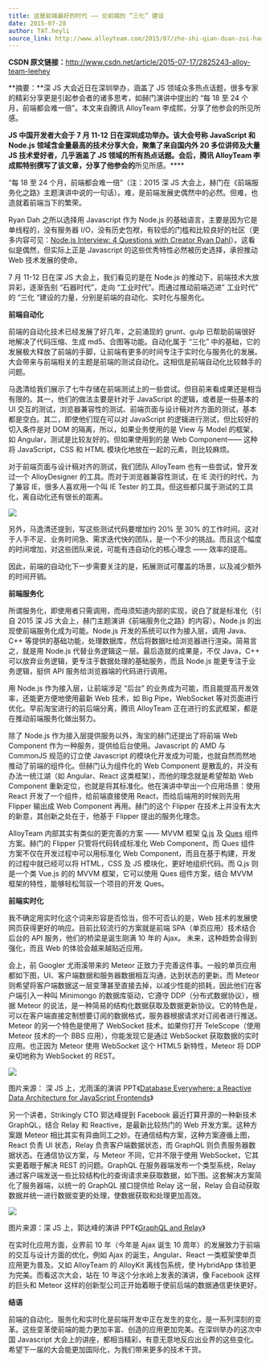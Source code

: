 ```yaml
---
title: 这是前端最好的时代 —— 论前端的 “三化” 建设
date: 2015-07-28
author: TAT.heyli
source_link: http://www.alloyteam.com/2015/07/zhe-shi-qian-duan-zui-hao-di-shi-dai-lun-qian-duan-di-san-hua-jian-she/
---
```


<!-- {% raw %} - for jekyll -->

**CSDN 原文链接：**<http://www.csdn.net/article/2015-07-17/2825243-alloy-team-leehey>

**摘要：**深 JS 大会近日在深圳举办，涵盖了 JS 领域众多热点话题，很多专家的精彩分享更是引起参会者的诸多思考，如赫门演讲中提出的 “每 18 至 24 个月，前端都会难一倍”。本文来自腾讯 AlloyTeam 李成熙，分享了他参会的所见所感。

**JS 中国开发者大会于 7 月 11-12 日在深圳成功举办。该大会号称 JavaScript 和 Node.js 领域含金量最高的技术分享大会，聚集了来自国内外 20 多位讲师及大量 JS 技术爱好者，几乎涵盖了 JS 领域的所有热点话题。会后，腾讯 AlloyTeam 李成熙特别撰写了该文章，分享了他参会的**所见所感。\*\*\*\*

“每 18 至 24 个月，前端都会难一倍”（注：2015 深 JS 大会上，赫门在《前端服务化之路》主题演讲中说的一句话）。难，是前端发展史偶然中的必然。但难，也造就着前端当下的繁荣。

Ryan Dah 之所以选择用 Javascript 作为 Node.js 的基础语言，主要是因为它是单线程的，没有服务器 I/O，没有历史包袱，有较低的门槛和比较良好的社区（更多内容可见：[Node.js Interview: 4 Questions with Creator Ryan Dahl](http://bostinno.streetwise.co/2011/01/31/node-js-interview-4-questions-with-creator-ryan-dahl/)）。这看似是偶然，但实际上正是 Javascript 的这些优秀特性必然被历史选择，承担推动 Web 技术发展的使命。

7 月 11-12 日在深 JS 大会上，我们看见的是在 Node.js 的推动下，前端技术大放异彩，逐渐告别 “石器时代”，走向 “工业时代”。而通过推动前端迈进” 工业时代” 的 “三化 “建设的力量，分别是前端的自动化、实时化与服务化。

**前端自动化**

前端的自动化技术已经发展了好几年，之前涌现的 grunt、gulp 已帮助前端很好地解决了代码压缩、生成 md5、合图等功能。自动化属于 “三化” 中的基础，它的发展极大释放了前端的手脚，让前端有更多的时间专注于实时化与服务化的发展。大会带来与前端相关的主题是前端的测试自动化。这相信是前端自动化比较棘手的问题。

马逸清给我们展示了七牛存储在前端测试上的一些尝试。但目前来看成果还是相当有限的。其一，他们的做法主要是针对于 JavaScript 的逻辑，或者是一些基本的 UI 交互的测试，浏览器兼容性的测试、前端页面与设计稿对齐方面的测试，基本都是空白。其二，即使他们现在可以对 JavaScript 的逻辑进行测试，但比较好的切入条件是对 DOM 的隔离，所以，如果业务使用的是 View 与 Model 的框架，如 Angular，测试是比较友好的。但如果使用到的是 Web Component—— 这种将 JavaScript，CSS 和 HTML 模块化地放在一起的元素，则比较麻烦。

对于前端页面与设计稿对齐的测试，我们团队 AlloyTeam 也有一些尝试，曾开发过一个 AlloyDesigner 的工具。而对于浏览器兼容性测试，在 IE 流行的时代，为了兼容 IE，很多人喜欢用一个叫 IE Tester 的工具。但这些都只属于测试的工具化，离自动化还有很长的距离。

![](http://top.oa.com/apis/imgcache.php/http://img.ptcms.csdn.net/article/201507/17/55a8b1f879b7e.jpg)

另外，马逸清还提到，写这些测试代码要增加约 20% 至 30% 的工作时间。这对于人手不足、业务时间急、需求迭代快的团队，是一个不少的挑战。而且这个幅度的时间增加，对这些团队来说，可能有违自动化的核心理念 —— 效率的提高。

因此，前端的自动化下一步需要关注的是，拓展测试可覆盖的场景，以及减少额外的时间开销。

**前端服务化**

所谓服务化，即使用者只需调用，而毋须知道内部的实现，说白了就是标准化（引自 2015 深 JS 大会上，赫门主题演讲《前端服务化之路》的内容）。Node.js 的出现使前端服务化成为可能。Node.js 开发的系统可以作为接入层，调用 Java、C++ 等提供的基础功能，处理数据库，然后将数据吐给浏览器进行渲染。简易言之，就是用 Node.js 代替业务逻辑这一层。最后造就的成果是，不仅 Java，C++ 可以放弃业务逻辑，更专注于数据处理的基础服务，而且 Node.js 能更专注于业务逻辑，挺供 API 服务给浏览器端的代码进行调用。

用 Node.js 作为接入层，让前端涉足 “后台” 的业务成为可能，而且能提高开发效率，还能更方便地使用最新 Web 技术，如 Big Pipe，WebSocket 等对页面进行优化。早前淘宝进行的前后端分离，腾讯 AlloyTeam 正在进行的玄武框架，都是在推动前端服务化做出努力。

除了 Node.js 作为接入层提供服务以外，淘宝的赫门还提出了将前端 Web Component 作为一种服务，提供给后台使用。Javascript 的 AMD 与 CommonJS 规范的订立使 Javascript 的模块化开发成为可能，也就自然而然地推动了前端的组件化。但赫门认为组件化的 Web Component 是散乱的，并没有办法一统江湖（如 Angular、React 这类框架），而他的理念就是希望帮助 Web Component 重新定位，也就是将其标准化。他在演讲中举出一个应用场景：使用 React 开发了一个组件，给前端直接使用 React，而给后端用的时候则先用 Flipper 输出成 Web Component 再用。赫门的这个 Flipper 在技术上并没有太大的新意，其创新之处在于，他基于 Flipper 提出的服务化理念。

AlloyTeam 内部其实有类似的更完善的方案 —— MVVM 框架 [Q.js](https://github.com/imweb/Q.js) 及 [Ques](https://github.com/miniflycn/Ques) 组件方案。赫门的 Flipper 只管将代码转成标准化 Web Component，而 Ques 组件方案不仅在开发过程中可以用标准化 Web Component，而且在基于构建，开发的过程中就已经可以将 HTML，CSS 及 JS 模块化，更好地组织代码。而 Q.js 则是一个类 Vue.js 的的 MVVM 框架，它可以使用 Ques 组件方案，结合 MVVM 框架的特性，能够轻松驾驭一个项目的开发 Ques。

**前端实时化**

我不确定用实时化这个词来形容是否恰当，但不可否认的是，Web 技术的发展使网页获得更好的响应。目前比较流行的方案就是前端 SPA（单页应用）技术结合后台的 API 服务，他们的桥梁是诞生刚满 10 年的 Ajax。 未来，这种趋势会得到强化，而且 Web 的体验会越来越贴近应用。

会上，前 Googler 尤雨溪带来的 Meteor 正致力于完善这件事。一般的单页应用都如下图，UI、客户端数据和服务器数据相互沟通，达到状态的更新。而 Meteor 则希望将客户端数据这一层变薄甚至直接去掉，以减少性能的损耗，因此他们在客户端引入一种叫 Minimongo 的数据库驱动，它遵守 DDP（分布式数据协议），根据 Meteor 的说法，是一种简易的结构化数据获取及数据更新协议。它的特色是，可以在客户端直接定制想要订阅的数据格式，服务器根据请求对订阅者进行推送。Meteor 的另一个特色是使用了 WebSocket 技术。如果你打开 TeleScope（使用 Meteor 技术的一个 BBS 应用），你能发现它是通过 WebSocket 获取数据的实时应用。也正因为 Meteor 使用 WebSocket 这个 HTML5 新特性，Meteor 将 DDP 亲切地称为 WebSocket 的 REST。

![](http://km.oa.com/files/post_photo/574/247574/f967eab90a466dff51ac176aa3e34abb1437123122.jpg)

图片来源： 深 JS 上，尤雨溪的演讲 PPT《[Database Everywhere: a Reactive Data Architecture for JavaScript Frontends](http://slides.com/evanyou/shenjs#/)》

另一个讲者，Strikingly CTO 郭达峰提到 Facebook 最近打算开源的一种新技术 GraphQL，结合 Relay 和 Reactive，是最新比较热门的 Web 开发方案。这种方案跟 Meteor 相比其实有异曲同工之妙。在通信结构方案，这种方案遵循上图，React 负责 UI 状态，Relay 负责客户端数据状态，而 GraphQL 则负责服务器数据状态。在通信协议方案，与 Meteor 不同，它并不限于使用 WebSocket，它其实更着眼于解决 REST 的问题。GraphQL 在服务器端发布一个类型系统，Relay 通过客户端发送一些比较结构化的查询请求来获取数据，如下图。这套解决方案简化了服务器端，以统一的 GraphQL 接口提供给 Relay 这一层，Relay 会自动获取数据并统一进行数据变更的处理，使数据获取和处理更加高效。

![](http://top.oa.com/apis/imgcache.php/http://img.ptcms.csdn.net/article/201507/17/55a8b24ab84c2.jpg)

图片来源：深 JS 上，郭达峰的演讲 PPT《[GraphQL and Relay](https://speakerdeck.com/dfguo/lightning-talk-at-jsconf-2015)》

在实时化应用方面，业界前 10 年（今年是 Ajax 诞生 10 周年）的发展致力于前端的交互与设计方面的优化，例如 Ajax 的诞生，Angular、React 一类框架使单页应用更为普及。又如 AlloyTeam 的 AlloyKit 离线包系统，使 HybridApp 体验更为完美。而看这次大会，站在 10 年这个分水岭上发表的演讲，像 Facebook 这样的巨头和 Meteor 这样的创新型公司正开始着眼于使前后端的数据通信更快更好。

**结语**

前端的自动化、服务化和实时化是前端开发中正在发生的变化，是一系列深刻的变革。这些变革使前端的能力更加丰富、创造的应用更加完美。在深圳举办的这次中国 Javascript 大会上的讲座，都相当精彩，有意无意地反应出业界的这些变化。希望下一届的大会能更加国际化，为我们带来更多的技术干货。

<!-- {% endraw %} - for jekyll -->